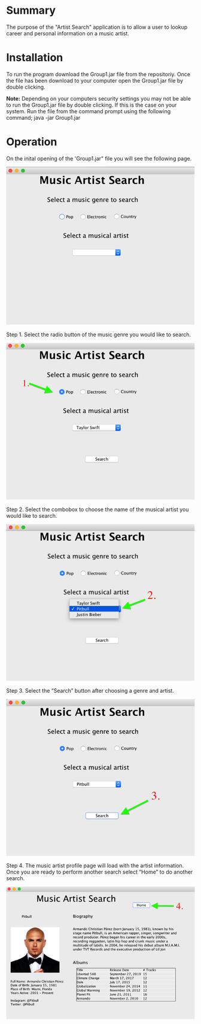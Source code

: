 # Summary
The purpose of the "Artist Search" application is to allow a user to lookup career and personal information on a music artist. 

# Installation
To run the program download the Group1.jar file from the repositoriy. Once the file has been download to your computer open the Group1.jar file by double clicking. 

**Note:** 
    Depending on your computers security settings you may not be able to run the Group1.jar file by double clicking. If this is the case on your system. Run the file from the command prompt using the following command; java -jar Group1.jar 

# Operation
On the inital opening of the 'Group1.jar" file you will see the following page.

![](/Readimages/Home.png)

Step 1.  Select the radio button of the music genre you would like to search.

![](/Readimages/HomeGenre.png)

Step 2.  Select the combobox to choose the name of the musical artist you would like to search.

![](/Readimages/HomeArtist.png)

Step 3.  Select the “Search” button after choosing a genre and artist.

![](/Readimages/Search.png)

Step 4.  The music artist profile page will load with the artist information. Once you are ready to perform another search select “Home” to do another search.

![](/Readimages/Profile.png)










